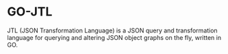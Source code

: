 # GO-JTL
JTL (JSON Transformation Language) is a JSON query and transformation language for querying and altering JSON object graphs on the fly, written in GO.
